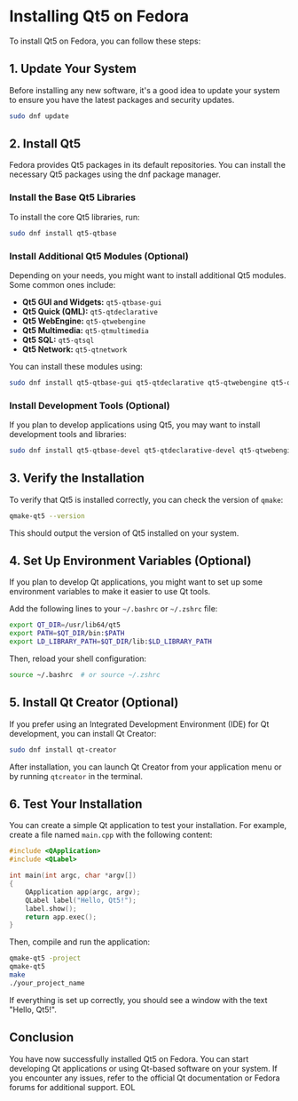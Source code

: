 # Installing Qt5 on Fedora

To install Qt5 on Fedora, you can follow these steps:

## 1. Update Your System

Before installing any new software, it's a good idea to update your system to ensure you have the latest packages and security updates.

```bash
sudo dnf update
```

## 2. Install Qt5

Fedora provides Qt5 packages in its default repositories. You can install the necessary Qt5 packages using the dnf package manager.

### Install the Base Qt5 Libraries

To install the core Qt5 libraries, run:

```bash
sudo dnf install qt5-qtbase
```

### Install Additional Qt5 Modules (Optional)

Depending on your needs, you might want to install additional Qt5 modules. Some common ones include:

- **Qt5 GUI and Widgets:** `qt5-qtbase-gui`
- **Qt5 Quick (QML):** `qt5-qtdeclarative`
- **Qt5 WebEngine:** `qt5-qtwebengine`
- **Qt5 Multimedia:** `qt5-qtmultimedia`
- **Qt5 SQL:** `qt5-qtsql`
- **Qt5 Network:** `qt5-qtnetwork`

You can install these modules using:

```bash
sudo dnf install qt5-qtbase-gui qt5-qtdeclarative qt5-qtwebengine qt5-qtmultimedia qt5-qtsql qt5-qtnetwork
```

### Install Development Tools (Optional)

If you plan to develop applications using Qt5, you may want to install development tools and libraries:

```bash
sudo dnf install qt5-qtbase-devel qt5-qtdeclarative-devel qt5-qtwebengine-devel qt5-qtmultimedia-devel qt5-qtsql-devel qt5-qtnetwork-devel
```

## 3. Verify the Installation

To verify that Qt5 is installed correctly, you can check the version of `qmake`:

```bash
qmake-qt5 --version
```

This should output the version of Qt5 installed on your system.

## 4. Set Up Environment Variables (Optional)

If you plan to develop Qt applications, you might want to set up some environment variables to make it easier to use Qt tools.

Add the following lines to your `~/.bashrc` or `~/.zshrc` file:

```bash
export QT_DIR=/usr/lib64/qt5
export PATH=$QT_DIR/bin:$PATH
export LD_LIBRARY_PATH=$QT_DIR/lib:$LD_LIBRARY_PATH
```

Then, reload your shell configuration:

```bash
source ~/.bashrc  # or source ~/.zshrc
```

## 5. Install Qt Creator (Optional)

If you prefer using an Integrated Development Environment (IDE) for Qt development, you can install Qt Creator:

```bash
sudo dnf install qt-creator
```

After installation, you can launch Qt Creator from your application menu or by running `qtcreator` in the terminal.

## 6. Test Your Installation

You can create a simple Qt application to test your installation. For example, create a file named `main.cpp` with the following content:

```cpp
#include <QApplication>
#include <QLabel>

int main(int argc, char *argv[])
{
    QApplication app(argc, argv);
    QLabel label("Hello, Qt5!");
    label.show();
    return app.exec();
}
```

Then, compile and run the application:

```bash
qmake-qt5 -project
qmake-qt5
make
./your_project_name
```

If everything is set up correctly, you should see a window with the text "Hello, Qt5!".

## Conclusion

You have now successfully installed Qt5 on Fedora. You can start developing Qt applications or using Qt-based software on your system. If you encounter any issues, refer to the official Qt documentation or Fedora forums for additional support.
EOL
